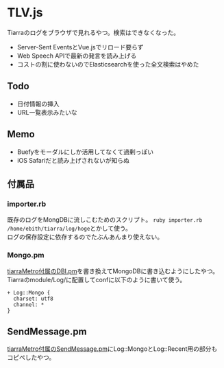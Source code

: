 # TLV.js
Tiarraのログをブラウザで見れるやつ。検索はできなくなった。

- Server-Sent EventsとVue.jsでリロード要らず
- Web Speech APIで最新の発言を読み上げる
- コストの割に使わないのでElasticsearchを使った全文検索はやめた

## Todo
- 日付情報の挿入
- URL一覧表示みたいな

## Memo
- Buefyをモーダルにしか活用してなくて過剰っぽい
- iOS Safariだと読み上げされないが知らぬ

## 付属品
### importer.rb
既存のログをMongDBに流しこむためのスクリプト。
`ruby importer.rb /home/ebith/tiarra/log/hoge`とかして使う。  
ログの保存設定に依存するのでたぶんあんまり使えない。

### Mongo.pm
[tiarraMetro付属のDBI.pm](https://github.com/tyoro/tiarraMetro/blob/master/misc/DBI.pm)を書き換えてMongoDBに書き込むようにしたやつ。  
Tiarraのmodule/Log/に配置してconfに以下のように書いて使う。
```
+ Log::Mongo {
  charset: utf8
  channel: *
}
```

## SendMessage.pm
[tiarraMetro付属のSendMessage.pm](https://github.com/tyoro/tiarraMetro/blob/master/misc/SendMessage.pm)にLog::MongoとLog::Recent用の部分もコピペしたやつ。
